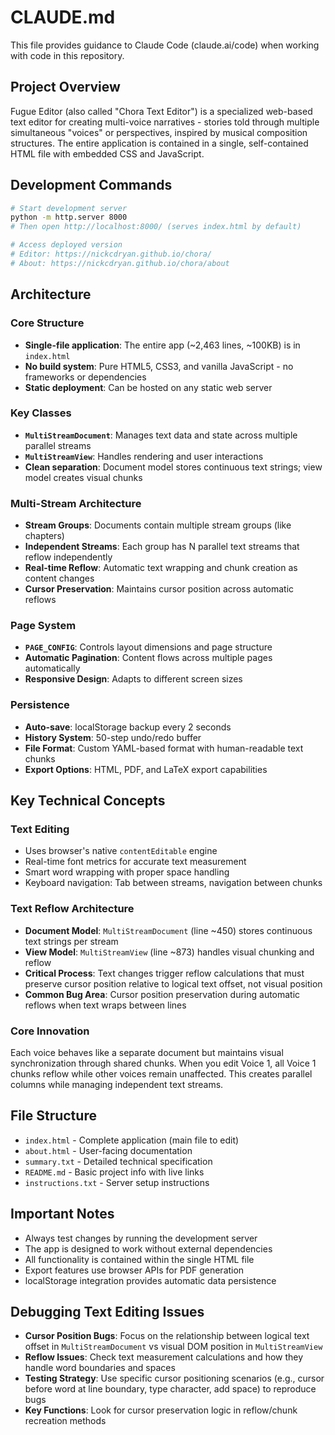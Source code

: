 # CLAUDE.md

This file provides guidance to Claude Code (claude.ai/code) when working with code in this repository.

## Project Overview

Fugue Editor (also called "Chora Text Editor") is a specialized web-based text editor for creating multi-voice narratives - stories told through multiple simultaneous "voices" or perspectives, inspired by musical composition structures. The entire application is contained in a single, self-contained HTML file with embedded CSS and JavaScript.

## Development Commands

```bash
# Start development server
python -m http.server 8000
# Then open http://localhost:8000/ (serves index.html by default)

# Access deployed version
# Editor: https://nickcdryan.github.io/chora/
# About: https://nickcdryan.github.io/chora/about
```

## Architecture

### Core Structure
- **Single-file application**: The entire app (~2,463 lines, ~100KB) is in `index.html`
- **No build system**: Pure HTML5, CSS3, and vanilla JavaScript - no frameworks or dependencies
- **Static deployment**: Can be hosted on any static web server

### Key Classes
- **`MultiStreamDocument`**: Manages text data and state across multiple parallel streams
- **`MultiStreamView`**: Handles rendering and user interactions
- **Clean separation**: Document model stores continuous text strings; view model creates visual chunks

### Multi-Stream Architecture
- **Stream Groups**: Documents contain multiple stream groups (like chapters)
- **Independent Streams**: Each group has N parallel text streams that reflow independently
- **Real-time Reflow**: Automatic text wrapping and chunk creation as content changes
- **Cursor Preservation**: Maintains cursor position across automatic reflows

### Page System
- **`PAGE_CONFIG`**: Controls layout dimensions and page structure
- **Automatic Pagination**: Content flows across multiple pages automatically
- **Responsive Design**: Adapts to different screen sizes

### Persistence
- **Auto-save**: localStorage backup every 2 seconds
- **History System**: 50-step undo/redo buffer
- **File Format**: Custom YAML-based format with human-readable text chunks
- **Export Options**: HTML, PDF, and LaTeX export capabilities

## Key Technical Concepts

### Text Editing
- Uses browser's native `contentEditable` engine
- Real-time font metrics for accurate text measurement
- Smart word wrapping with proper space handling
- Keyboard navigation: Tab between streams, navigation between chunks

### Text Reflow Architecture
- **Document Model**: `MultiStreamDocument` (line ~450) stores continuous text strings per stream
- **View Model**: `MultiStreamView` (line ~873) handles visual chunking and reflow
- **Critical Process**: Text changes trigger reflow calculations that must preserve cursor position relative to logical text offset, not visual position
- **Common Bug Area**: Cursor position preservation during automatic reflows when text wraps between lines

### Core Innovation
Each voice behaves like a separate document but maintains visual synchronization through shared chunks. When you edit Voice 1, all Voice 1 chunks reflow while other voices remain unaffected. This creates parallel columns while managing independent text streams.

## File Structure
- `index.html` - Complete application (main file to edit)
- `about.html` - User-facing documentation
- `summary.txt` - Detailed technical specification
- `README.md` - Basic project info with live links
- `instructions.txt` - Server setup instructions

## Important Notes
- Always test changes by running the development server
- The app is designed to work without external dependencies
- All functionality is contained within the single HTML file
- Export features use browser APIs for PDF generation
- localStorage integration provides automatic data persistence

## Debugging Text Editing Issues
- **Cursor Position Bugs**: Focus on the relationship between logical text offset in `MultiStreamDocument` vs visual DOM position in `MultiStreamView`
- **Reflow Issues**: Check text measurement calculations and how they handle word boundaries and spaces
- **Testing Strategy**: Use specific cursor positioning scenarios (e.g., cursor before word at line boundary, type character, add space) to reproduce bugs
- **Key Functions**: Look for cursor preservation logic in reflow/chunk recreation methods